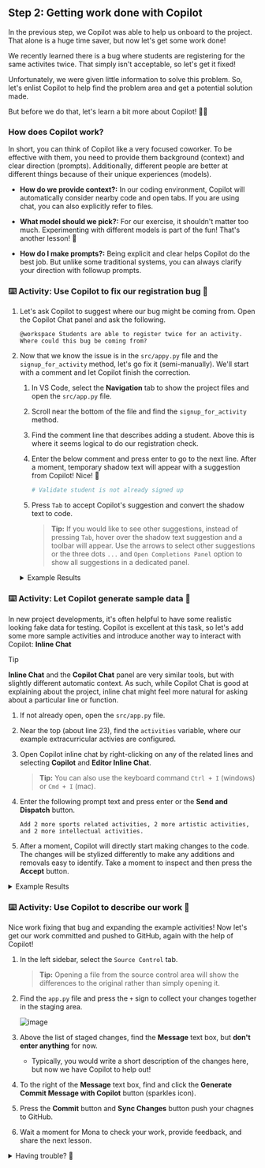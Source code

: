 ## Step 2: Getting work done with Copilot

In the previous step, we Copilot was able to help us onboard to the project. That alone is a huge time saver, but now let's get some work done!

We recently learned there is a bug where students are registering for the same activites twice. That simply isn't acceptable, so let's get it fixed!

Unfortunately, we were given little information to solve this problem. So, let's enlist Copilot to help find the problem area and get a potential solution made.

But before we do that, let's learn a bit more about Copilot! 🧑‍🚀

### How does Copilot work?

In short, you can think of Copilot like a very focused coworker. To be effective with them, you need to provide them background (context) and clear direction (prompts). Additionally, different people are better at different things because of their unique experiences (models).

- **How do we provide context?:** In our coding environment, Copilot will automatically consider nearby code and open tabs. If you are using chat, you can also explicitly refer to files.

- **What model should we pick?:** For our exercise, it shouldn't matter too much. Experimenting with different models is part of the fun! That's another lesson! 🤖

- **How do I make prompts?:** Being explicit and clear helps Copilot do the best job. But unlike some traditional systems, you can always clarify your direction with followup prompts.

### :keyboard: Activity: Use Copilot to fix our registration bug :bug:

1. Let's ask Copilot to suggest where our bug might be coming from. Open the Copilot Chat panel and ask the following.

   ```text
   @workspace Students are able to register twice for an activity. Where could this bug be coming from?
   ```

1. Now that we know the issue is in the `src/appy.py` file and the `signup_for_activity` method, let's go fix it (semi-manually). We'll start with a comment and let Copilot finish the correction.

   1. In VS Code, select the **Navigation** tab to show the project files and open the `src/app.py` file.

   1. Scroll near the bottom of the file and find the `signup_for_activity` method.

   1. Find the comment line that describes adding a student. Above this is where it seems logical to do our registration check.

   1. Enter the below comment and press enter to go to the next line. After a moment, temporary shadow text will appear with a suggestion from Copilot! Nice! :tada:

      ```python
      # Validate student is not already signed up
      ```

   1. Press `Tab` to accept Copilot's suggestion and convert the shadow text to code.

      > **Tip:** If you would like to see other suggestions, instead of pressing `Tab`, hover over the shadow text suggestion and a toolbar will appear. Use the arrows to select other suggestions or the three dots `...` and `Open Completions Panel` option to show all suggestions in a dedicated panel.

   <details>
   <summary>Example Results</summary><br/>

   Copilot is growing every day and may not always produce the same results. If you are unhappy with the suggestions, here is an example of a valid suggestion result we produced during the making of this exercise. You can use it to continue forward.

   ```python
   @app.post("/activities/{activity_name}/signup")
   def signup_for_activity(activity_name: str, email: str):
      """Sign up a student for an activity"""
      # Validate activity exists
      if activity_name not in activities:
         raise HTTPException(status_code=404, detail="Activity not found")

      # Get the activity
      activity = activities[activity_name]

      # Validate student is not already signed up
      if email in activity["participants"]:
        raise HTTPException(status_code=400, detail="Student is already signed up")

      # Add student
      activity["participants"].append(email)
      return {"message": f"Signed up {email} for {activity_name}"}
   ```

   </details>

### :keyboard: Activity: Let Copilot generate sample data :robot:

In new project developments, it's often helpful to have some realistic looking fake data for testing. Copilot is excellent at this task, so let's add some more sample activities and introduce another way to interact with Copilot: **Inline Chat**

> [!TIP]  
> **Inline Chat** and the **Copilot Chat** panel are very similar tools, but with slightly different automatic context. As such, while Copilot Chat is good at explaining about the project, inline chat might feel more natural for asking about a particular line or function.

1. If not already open, open the `src/app.py` file.

1. Near the top (about line 23), find the `activities` variable, where our example extracurricular activies are configured.

1. Open Copilot inline chat by right-clicking on any of the related lines and selecting **Copilot** and **Editor Inline Chat**.

   > **Tip:** You can also use the keyboard command `Ctrl + I` (windows) or `Cmd + I` (mac).

1. Enter the following prompt text and press enter or the **Send and Dispatch** button.

   ```text
   Add 2 more sports related activities, 2 more artistic activities, and 2 more intellectual activities.
   ```

1. After a moment, Copilot will directly start making changes to the code. The changes will be stylized differently to make any additions and removals easy to identify. Take a moment to inspect and then press the **Accept** button.

<details>
<summary>Example Results</summary><br/>

Copilot is growing every day and may not always produce the same results. If you are unhappy with the suggestions, here is an example result we produced during the making of this exercise. You can use it to continue forward, if having trouble.

```python
# In-memory activity database
activities = {
   "Chess Club": {
      "description": "Learn strategies and compete in chess tournaments",
      "schedule": "Fridays, 3:30 PM - 5:00 PM",
      "max_participants": 12,
      "participants": ["michael@mergington.edu", "daniel@mergington.edu"]
   },
   "Programming Class": {
      "description": "Learn programming fundamentals and build software projects",
      "schedule": "Tuesdays and Thursdays, 3:30 PM - 4:30 PM",
      "max_participants": 20,
      "participants": ["emma@mergington.edu", "sophia@mergington.edu"]
   },
   "Gym Class": {
      "description": "Physical education and sports activities",
      "schedule": "Mondays, Wednesdays, Fridays, 2:00 PM - 3:00 PM",
      "max_participants": 30,
      "participants": ["john@mergington.edu", "olivia@mergington.edu"]
   },
   "Basketball Team": {
      "description": "Competitive basketball training and games",
      "schedule": "Tuesdays and Thursdays, 4:00 PM - 6:00 PM",
      "max_participants": 15,
      "participants": []
   },
   "Swimming Club": {
      "description": "Swimming training and water sports",
      "schedule": "Mondays and Wednesdays, 3:30 PM - 5:00 PM",
      "max_participants": 20,
      "participants": []
   },
   "Art Studio": {
      "description": "Express creativity through painting and drawing",
      "schedule": "Wednesdays, 3:30 PM - 5:00 PM",
      "max_participants": 15,
      "participants": []
   },
   "Drama Club": {
      "description": "Theater arts and performance training",
      "schedule": "Tuesdays, 4:00 PM - 6:00 PM",
      "max_participants": 25,
      "participants": []
   },
   "Debate Team": {
      "description": "Learn public speaking and argumentation skills",
      "schedule": "Thursdays, 3:30 PM - 5:00 PM",
      "max_participants": 16,
      "participants": []
   },
   "Science Club": {
      "description": "Hands-on experiments and scientific exploration",
      "schedule": "Fridays, 3:30 PM - 5:00 PM",
      "max_participants": 20,
      "participants": []
   }
}
```

</details>

### :keyboard: Activity: Use Copilot to describe our work :robot:

Nice work fixing that bug and expanding the example activities! Now let's get our work committed and pushed to GitHub, again with the help of Copilot!

1. In the left sidebar, select the `Source Control` tab.

   > **Tip:** Opening a file from the source control area will show the differences to the original rather than simply opening it.

1. Find the `app.py` file and press the `+` sign to collect your changes together in the staging area.

   ![image](https://github.com/user-attachments/assets/7d3daf4e-4125-4775-88a7-33251cd7293e)

1. Above the list of staged changes, find the **Message** text box, but **don't enter anything** for now.

   - Typically, you would write a short description of the changes here, but now we have Copilot to help out!

1. To the right of the **Message** text box, find and click the **Generate Commit Message with Copilot** button (sparkles icon).

1. Press the **Commit** button and **Sync Changes** button push your chagnes to GitHub.

1. Wait a moment for Mona to check your work, provide feedback, and share the next lesson.

<details>
<summary>Having trouble? 🤷</summary><br/>

If you don't get feedback, here are some things to check:

- Make sure your pushed the `src/app.py` file changes to the branch `accelerate-with-copilot`.

</details>
